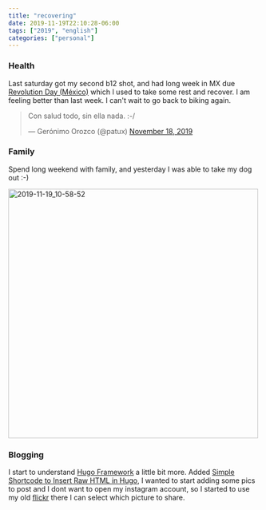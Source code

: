 ```yaml
---
title: "recovering"
date: 2019-11-19T22:10:28-06:00
tags: ["2019", "english"]
categories: ["personal"]
---
```


### Health
Last saturday got my second b12 shot, and had long week in MX due [Revolution Day (México)](https://en.wikipedia.org/wiki/Revolution_Day_(Mexico)) which I used to take some rest and recover. I am feeling better than last week. I can't wait to go back to biking again.

<blockquote class="twitter-tweet"><p lang="es" dir="ltr">Con salud todo, sin ella nada. :-/</p>&mdash; Gerónimo Orozco (@patux) <a href="https://twitter.com/patux/status/1196244285131251712?ref_src=twsrc%5Etfw">November 18, 2019</a></blockquote>


### Family
Spend long weekend with family, and yesterday I was able to take my dog out :-)

<a data-flickr-embed="true" href="https://www.flickr.com/photos/p4tux/49093776942/in/dateposted-public/" title="2019-11-19_10-58-52"><img src="https://live.staticflickr.com/65535/49093776942_7457ca8eb4.jpg" width="500" height="500" alt="2019-11-19_10-58-52"></a><script async src="//embedr.flickr.com/assets/client-code.js" charset="utf-8"></script>

### Blogging

I start to understand [Hugo Framework](https://gohugo.io/) a little bit more. Added [Simple Shortcode to Insert Raw HTML in Hugo](https://anaulin.org/blog/hugo-raw-html-shortcode/), I wanted to start adding some pics to post and I dont want to open my instagram account, so I started to use my old [flickr](https://www.flickr.com/) there I can select which picture to share.
